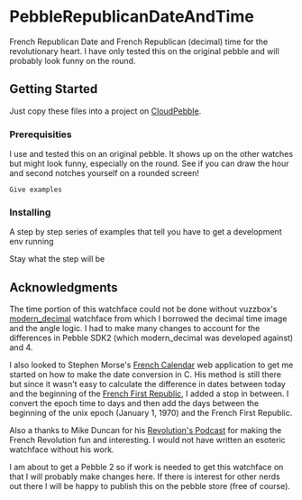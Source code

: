# PebbleRepublicanDateAndTime
French Republican Date and French Republican (decimal) time for the revolutionary heart. I have only tested this on the original pebble and will probably look funny on the round.

## Getting Started
Just copy these files into a project on [CloudPebble](https://cloudpebble.net).

### Prerequisities
I use and tested this on an original pebble. It shows up on the other watches but might look funny, especially on the round. See if you can draw the hour and second notches yourself on a rounded screen!


```
Give examples
```

### Installing

A step by step series of examples that tell you have to get a development env running

Stay what the step will be

## Acknowledgments
The time portion of this watchface could not be done without vuzzbox's [modern_decimal](https://github.com/vuzzbox/pebble/tree/master/modern_decimal) watchface from which I borrowed the decimal time image and the angle logic. I had to make many changes to account for the differences in Pebble SDK2 (which modern_decimal was developed against) and 4.

I also looked to Stephen Morse's [French Calendar](http://stevemorse.org/jcal/french.html) web application to get me started on how to make the date conversion in C. His method is still there but since it wasn't easy to calculate the difference in dates between today and the beginning of the [French First Republic](https://en.wikipedia.org/wiki/French_First_Republic), I added a stop in between. I convert the epoch time to days and then add the days between the beginning of the unix epoch (January 1, 1970) and the French First Republic.

Also a thanks to Mike Duncan for his [Revolution's Podcast](http://www.revolutionspodcast.com/) for making the French Revolution fun and interesting. I would not have written an esoteric watchface without his work.

I am about to get a Pebble 2 so if work is needed to get this watchface on that I will probably make changes here. If there is interest for other nerds out there I will be happy to publish this on the pebble store (free of course).

